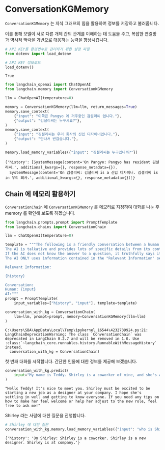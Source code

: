 # ConversationKGMemory

`ConversationKGMemory` 는 지식 그래프의 힘을 활용하여 정보를 저장하고 불러옵니다.

이를 통해 모델이 서로 다른 개체 간의 관계를 이해하는 데 도움을 주고, 복잡한 연결망과 역사적 맥락을 기반으로 대응하는 능력을 향상시킵니다.


```python
# API KEY를 환경변수로 관리하기 위한 설정 파일
from dotenv import load_dotenv

# API KEY 정보로드
load_dotenv()
```

```
True
```


```python
from langchain_openai import ChatOpenAI
from langchain.memory import ConversationKGMemory
```


```python
llm = ChatOpenAI(temperature=0)

memory = ConversationKGMemory(llm=llm, return_messages=True)
memory.save_context(
    {"input": "이쪽은 Pangyo 에 거주중인 김셜리씨 입니다."},
    {"output": "김셜리씨는 누구시죠?"},
)
memory.save_context(
    {"input": "김셜리씨는 우리 회사의 신입 디자이너입니다."},
    {"output": "만나서 반갑습니다."},
)
```


```python
memory.load_memory_variables({"input": "김셜리씨는 누구입니까?"})
```

```
{'history': [SystemMessage(content='On Pangyo: Pangyo has resident 김셜리씨.', additional_kwargs={}, response_metadata={}),
  SystemMessage(content='On 김셜리씨: 김셜리씨 is a 신입 디자이너. 김셜리씨 is in 우리 회사.', additional_kwargs={}, response_metadata={})]}
```

## Chain 에 메모리 활용하기

`ConversationChain` 에 `ConversationKGMemory` 를 메모리로 지정하여 대화를 나눈 후 memory 를 확인해 보도록 하겠습니다.


```python
from langchain.prompts.prompt import PromptTemplate
from langchain.chains import ConversationChain

llm = ChatOpenAI(temperature=0)

template = """The following is a friendly conversation between a human and an AI.
The AI is talkative and provides lots of specific details from its context.
If the AI does not know the answer to a question, it truthfully says it does not know.
The AI ONLY uses information contained in the "Relevant Information" section and does not hallucinate.

Relevant Information:

{history}

Conversation:
Human: {input}
AI:"""
prompt = PromptTemplate(
    input_variables=["history", "input"], template=template)

conversation_with_kg = ConversationChain(
    llm=llm, prompt=prompt, memory=ConversationKGMemory(llm=llm)
)
```

```
C:\Users\SBA\AppData\Local\Temp\ipykernel_16544\4232739924.py:21: LangChainDeprecationWarning: The class `ConversationChain` was deprecated in LangChain 0.2.7 and will be removed in 1.0. Use :class:`~langchain_core.runnables.history.RunnableWithMessageHistory` instead.
  conversation_with_kg = ConversationChain(
```

첫 번째 대화를 시작합니다. 간단한 인물에 대한 정보를 제공해 보겠습니다.


```python
conversation_with_kg.predict(
    input="My name is Teddy. Shirley is a coworker of mine, and she's a new designer at our company."
)
```

```
"Hello Teddy! It's nice to meet you. Shirley must be excited to be starting a new job as a designer at your company. I hope she's settling in well and getting to know everyone. If you need any tips on how to make her feel welcome or help her adjust to the new role, feel free to ask me!"
```

Shirley 라는 사람에 대한 질문을 진행합니다.


```python
# Shirley 에 대한 질문
conversation_with_kg.memory.load_memory_variables({"input": "who is Shirley?"})
```

```
{'history': 'On Shirley: Shirley is a coworker. Shirley is a new designer. Shirley is at company.'}
```